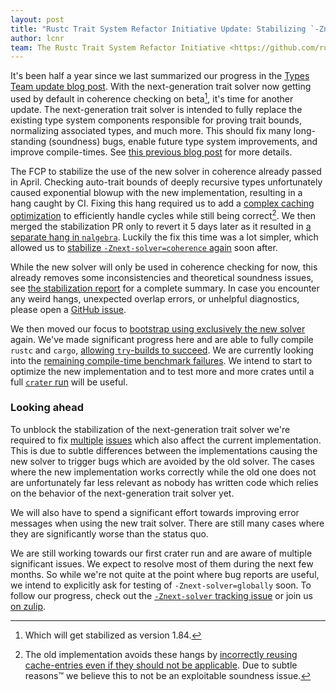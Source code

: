```yaml
---
layout: post
title: "Rustc Trait System Refactor Initiative Update: Stabilizing `-Znext-solver=coherence`"
author: lcnr
team: The Rustc Trait System Refactor Initiative <https://github.com/rust-lang/trait-system-refactor-initiative/>
---
```


It's been half a year since we last summarized our progress in the [Types Team update blog post](https://blog.rust-lang.org/2024/06/26/types-team-update.html). With the next-generation trait solver now getting used by default in coherence checking on beta[^2], it's time for another update. The next-generation trait solver is intended to fully replace the existing type system components responsible for proving trait bounds, normalizing associated types, and much more. This should fix many long-standing (soundness) bugs, enable future type system improvements, and improve compile-times. See [this previous blog post](https://blog.rust-lang.org/inside-rust/2023/07/17/trait-system-refactor-initiative.html) for more details.

[^2]: Which will get stabilized as version 1.84.

The FCP to stabilize the use of the new solver in coherence already passed in April. Checking auto-trait bounds of deeply recursive types unfortunately caused exponential blowup with the new implementation, resulting in a hang caught by CI. Fixing this hang required us to add a [complex caching optimization](https://github.com/rust-lang/rust/pull/128828) to efficiently handle cycles while still being correct[^1]. We  then merged the stabilization PR only to revert it 5 days later as it resulted in [a separate hang in `nalgebra`](https://github.com/rust-lang/rust/issues/130056). Luckily the fix this time was a lot simpler, which allowed us to [stabilize `-Znext-solver=coherence` again](https://github.com/rust-lang/rust/pull/130654) soon after.

[^1]: The old implementation avoids these hangs by [incorrectly reusing cache-entries even if they should not be applicable](https://github.com/rust-lang/trait-system-refactor-initiative/issues/119). Due to subtle reasons™ we believe this to not be an exploitable soundness issue.

While the new solver will only be used in coherence checking for now, this already removes some inconsistencies and theoretical soundness issues, see [the stabilization report](https://github.com/rust-lang/rust/pull/130654) for a complete summary. In case you encounter any weird hangs, unexpected overlap errors, or unhelpful diagnostics, please open a [GitHub issue](https://github.com/rust-lang/rust/issues).

We then moved our focus to [bootstrap using exclusively the new solver](https://github.com/rust-lang/rust/pull/133502) again. We've made significant progress here and are able to fully compile `rustc` and `cargo`, [allowing `try`-builds to succeed](https://github.com/rust-lang/rust/pull/133502#issuecomment-2505183120). We are currently looking into the [remaining compile-time benchmark failures](https://rust-lang.zulipchat.com/#narrow/channel/364551-t-types.2Ftrait-system-refactor/topic/help.20getting.20some.20rough.20perf.20numbers/near/485121929). We intend to start to optimize the new implementation and to test more and more crates until a full [`crater` run](https://github.com/rust-lang/crater) will be useful.

### Looking ahead

To unblock the stabilization of the next-generation trait solver we're required to fix [multiple](https://github.com/rust-lang/rust/pull/133501) [issues](https://rust.godbolt.org/z/aoseYzMx9) which also affect the current implementation. This is due to subtle differences between the implementations causing the new solver to trigger bugs which are avoided by the old solver. The cases where the new implementation works correctly while the old one does not are unfortunately far less relevant as nobody has written code which relies on the behavior of the next-generation trait solver yet.

We will also have to spend a significant effort towards improving error messages when using the new trait solver. There are still many cases where they are significantly worse than the status quo.

We are still working towards our first crater run and are aware of multiple significant issues. We expect to resolve most of them during the next few months. So while we're not quite at the point where bug reports are useful, we intend to explicitly ask for testing of `-Znext-solver=globally` soon. To follow our progress, check out the [`-Znext-solver` tracking issue](https://github.com/rust-lang/rust/issues/107374) or join us [on zulip](https://rust-lang.zulipchat.com/#narrow/channel/364551-t-types.2Ftrait-system-refactor).
